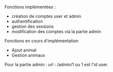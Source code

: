 Fonctions implémentées :

- création de comptes user et admin
- authentification
- gestion des sessions
- modification des comptes via la partie admin

Fonctions en cours d'implémentation

- Ajout animal
- Gestion animaux

Pour la partie admin :
url : /admin/1 ou 1 est l'id user.

